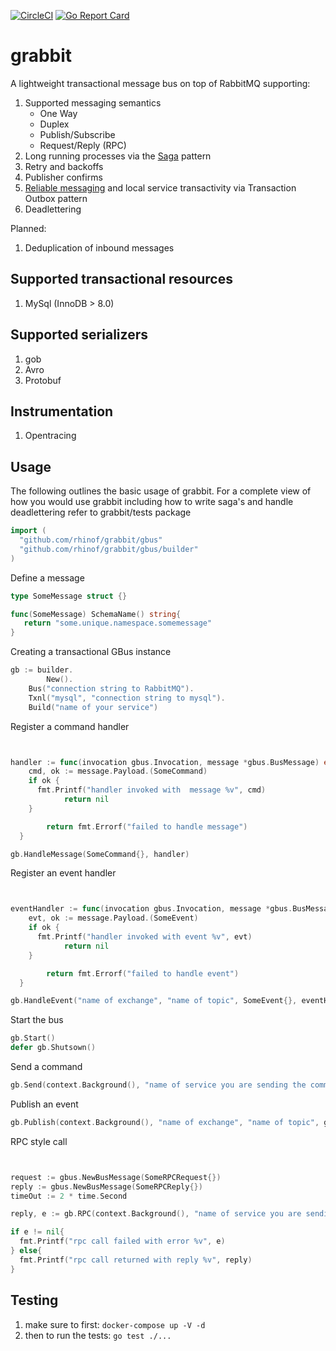 
[![CircleCI](https://circleci.com/gh/wework/grabbit.svg?style=svg)](https://circleci.com/gh/wework/grabbit)
[![Go Report Card](https://goreportcard.com/badge/github.com/wework/grabbit)](https://goreportcard.com/report/github.com/wework/grabbit)

# grabbit

A lightweight transactional message bus on top of RabbitMQ supporting:

1) Supported messaging semantics
    * One Way
    * Duplex
    * Publish/Subscribe
    * Request/Reply (RPC)
2) Long running processes via the [Saga](https://github.com/wework/grabbit/blob/master/docs/SAGA.md) pattern
3) Retry and backoffs
4) Publisher confirms
5) [Reliable messaging](https://github.com/wework/grabbit/blob/master/docs/OUTBOX.md) and local service transactivity via Transaction Outbox pattern
6) Deadlettering

Planned:

1) Deduplication of inbound messages


## Supported transactional resources
1) MySql (InnoDB > 8.0)
## Supported serializers
1) gob
2) Avro
3) Protobuf

## Instrumentation

1) Opentracing

## Usage

The following outlines the basic usage of grabbit.
For a complete view of how you would use grabbit including how to write saga's and handle deadlettering refer to grabbit/tests package


```Go
import (
  "github.com/rhinof/grabbit/gbus"
  "github.com/rhinof/grabbit/gbus/builder"
)

```
Define a message

```Go
type SomeMessage struct {}

func(SomeMessage) SchemaName() string{
   return "some.unique.namespace.somemessage"
}

```

Creating a transactional GBus instance
```Go
gb := builder.
        New().
    Bus("connection string to RabbitMQ").
    Txnl("mysql", "connection string to mysql").
    Build("name of your service")

```
Register a command handler

```Go


handler := func(invocation gbus.Invocation, message *gbus.BusMessage) error
    cmd, ok := message.Payload.(SomeCommand)
    if ok {
      fmt.Printf("handler invoked with  message %v", cmd)
            return nil
    }

        return fmt.Errorf("failed to handle message")
  }

gb.HandleMessage(SomeCommand{}, handler)
```
Register an event handler

```Go


eventHandler := func(invocation gbus.Invocation, message *gbus.BusMessage) {
    evt, ok := message.Payload.(SomeEvent)
    if ok {
      fmt.Printf("handler invoked with event %v", evt)
            return nil
    }

        return fmt.Errorf("failed to handle event")
  }

gb.HandleEvent("name of exchange", "name of topic", SomeEvent{}, eventHandler)

```

Start the bus
```Go
gb.Start()
defer gb.Shutsown()
```

Send a command
```Go
gb.Send(context.Background(), "name of service you are sending the command to", gbus.NewBusMessage(SomeCommand{}))
```
Publish an event
```Go
gb.Publish(context.Background(), "name of exchange", "name of topic", gbus.NewBusMessage(SomeEvent{}))
```

RPC style call
```Go


request := gbus.NewBusMessage(SomeRPCRequest{})
reply := gbus.NewBusMessage(SomeRPCReply{})
timeOut := 2 * time.Second

reply, e := gb.RPC(context.Background(), "name of service you are sending the request to", request, reply, timeOut)

if e != nil{
  fmt.Printf("rpc call failed with error %v", e)
} else{
  fmt.Printf("rpc call returned with reply %v", reply)
}

```

## Testing

1) make sure to first: `docker-compose up -V -d`
2) then to run the tests: `go test ./...`
